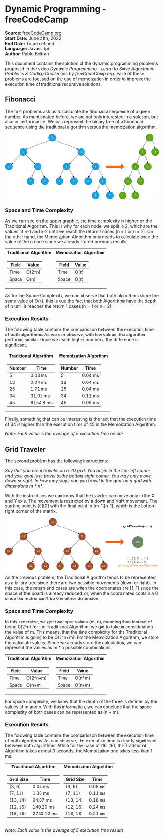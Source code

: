 # Dynamic Programming - freeCodeCamp

**Source:** [freeCodeCamp.org](https://www.youtube.com/watch?v=oBt53YbR9Kk&t=2327s)<br>
**Start Date:** June 21th, 2022<br>
**End Date:** To be defined<br>
**Language:** Javascript<br>
**Author:** Pablo Beltran<br>

This document contains the solution of the dynamic programming problems proposed in the video _Dynamic Programming - Learn to Solve Algorithmic Problems & Coding Challenges_ by _freeCodeCamp.org_. Each of these problems are focused on the use of memoization in order to improve the execution time of traditional recursive solutions.

## Fibonacci

The first problems ask us to calculate the fibonacci sequence of a given number. As mentionated before, we are not only interested in a solution, but also in performance. We can represent the binary tree of a fibonacci sequence using the traditional algorithm versus the memoization algorithm.

![Fibonacci Representation](/dynamic%20programming/freeCodeCamp/resources/fibonacci.png)

### Space and Time Complexity

As we can see on the upper graphic, the time complexity is higher on the Traditional Algorithm. This is why for each node, we split in 2, which are the values of n-1 and n-2 until we reach the return 1 cases (n = 1 or n = 2). On the other hand, the Memoization Algorithm only needs to calculate once the value of the n node since we already stored previous results. <br>

<table>
<tr>
    <th>Traditional Algorithm </th>
    <th>Memoization Algorithm</th>
</tr>

<tr><td>

| Field | Value  |
| ----- | ------ |
| Time  | O(2^n) |
| Space | O(n)   |

</td><td>

| Field | Value |
| ----- | ----- |
| Time  | O(n)  |
| Space | O(n)  |

</td></tr> 
</table>

As for the Space Complexity, we can observe that both algorithms share the same value of O(n), this is due the fact that both Algorithms have the depth of n until it reaches the return 1 cases (n = 1 or n = 2).

### Execution Results

The following table contains the comparisson between the execution time of both algorithms. As we can observe, with low values, the algorithm performs similar. Once we reach higher numbers, the difference is significant. 

<table>
<tr>
    <th>Traditional Algorithm </th>
    <th>Memoization Algorithm</th>
</tr>

<tr><td>

| Number | Time      |
| ------ | --------- |
| 5      | 0.03 ms   |
| 12     | 0.04 ms   |
| 25     | 1.71 ms   |
| 34     | 31.01 ms  |
| 45     | 6154.8 ms |

</td><td>

| Number | Time    |
| ------ | ------- |
| 5      | 0.04 ms |
| 12     | 0.04 ms |
| 25     | 0.04 ms |
| 34     | 0.11 ms |
| 45     | 0.05 ms |

</td></tr> 
</table>

Finally, something that can be interesting is the fact that the execution time of 34 is higher than the execution time of 45 in the Memoization Algorithm.

_Note: Each value is the average of 5 execution time results_

## Grid Traveler 

The second problem has the following instructions:

*Say that you are a traveler on a 2D grid. You begin in the top-left corner and your goal is to travel to the bottom-right corner. You may only move down or right. In how may ways can you travel to the goal on a grid with dimensions m * n?*

With the instructions we can know that the traveler can move only in the X and Y axis. The movement is restricted by a down and right movement. The starting point is [0][0] with the final point in [m-1][n-1], which is the botton-right corner of the matrix.

![Grid Traveler](/dynamic%20programming/freeCodeCamp/resources/gridTraveler.png)

As the previous problem, the Traditional Algorithm tends to be represented as a binary tree since there are two possible movements (down or right). In this case, the return end cases are when the coordenates are [1, 1] since the space of the board is already reduced, or, when the coordinates contain a 0 since the matrix can't be 0 in either dimension.

### Space and Time Complexity

In this excersize, we got two input values (m, n), meaning than instead of being O(2^n) for the Traditional Algorithm, we got to take in consideration the value of m. This means, that the time complexity for the Traditional Algorithm is going to be O(2^n+m). For the Memoization Algorithm, we store the calculate values. Since we already store the calculation, we can represent the values as m * n possible combinations.

<table>
<tr>
    <th>Traditional Algorithm </th>
    <th>Memoization Algorithm</th>
</tr>

<tr><td>

| Field | Value    |
| ----- | ------   |
| Time  | O(2^n+m) |
| Space | O(n+m)   |

</td><td>

| Field | Value   |
| ----- | -----   |
| Time  | O(n*m)  |
| Space | O(n+m)  |

</td></tr> 
</table>

For space complexity, we know that the depth of the three is defined by the values of m and n. With this information, we can conclude that the space complexity of both cases can be represented as (n + m).

### Execution Results

The following table contains the comparisson between the execution time of both algorithms. As can observe, the execution time is clearly significant between both algorithms. While for the case of (16, 16), the Traditional Algorithm takes almost 3 seconds, the Memoization one takes less than 1 ms.

<table>
<tr>
    <th>Traditional Algorithm </th>
    <th>Memoization Algorithm</th>
</tr>

<tr><td>

| Grid Size | Time       |
| ------    | ---------  |
| (3, 6)    | 0.04 ms    |
| (7, 11)   | 1.30 ms    |
| (13, 14)  | 94.07 ms   |
| (12, 16)  | 140.20 ms  |
| (16, 16)  | 2740.12 ms |

</td><td>

| Grid Size | Time      |
| ------    | --------- |
| (3, 6)    | 0.08 ms   |
| (7, 11)   | 0.11 ms   |
| (13, 14)  | 0.18 ms   |
| (12, 16)  | 0.24 ms   |
| (16, 16)  | 0.21 ms   |

</td></tr> 
</table>

_Note: Each value is the average of 5 execution time results_